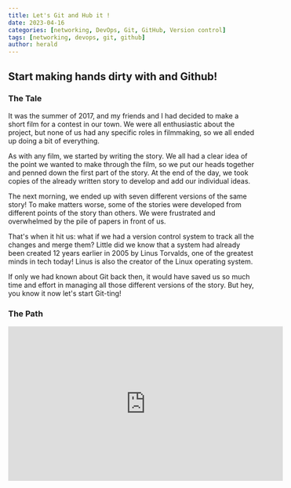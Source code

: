 ```yaml
---
title: Let's Git and Hub it !
date: 2023-04-16
categories: [networking, DevOps, Git, GitHub, Version control]
tags: [networking, devops, git, github]
author: herald
---
```


## Start making hands dirty with and Github!

### The Tale

It was the summer of 2017, and my friends and I had decided to make a short film for a contest in our town. We were all enthusiastic about the project, but none of us had any specific roles in filmmaking, so we all ended up doing a bit of everything.

As with any film, we started by writing the story. We all had a clear idea of the point we wanted to make through the film, so we put our heads together and penned down the first part of the story. At the end of the day, we took copies of the already written story to develop and add our individual ideas.

The next morning, we ended up with seven different versions of the same story! To make matters worse, some of the stories were developed from different points of the story than others. We were frustrated and overwhelmed by the pile of papers in front of us.

That's when it hit us: what if we had a version control system to track all the changes and merge them? Little did we know that a system had already been created 12 years earlier in 2005 by Linus Torvalds, one of the greatest minds in tech today! Linus is also the creator of the Linux operating system.

If only we had known about Git back then, it would have saved us so much time and effort in managing all those different versions of the story. But hey, you know it now let's start Git-ting!

### The Path

<iframe width="560" height="315" src="https://www.youtube.com/embed/ePdzRZYOciM" title="YouTube video player" frameborder="0" allow="accelerometer; autoplay; clipboard-write; encrypted-media; gyroscope; picture-in-picture; web-share" allowfullscreen></iframe>